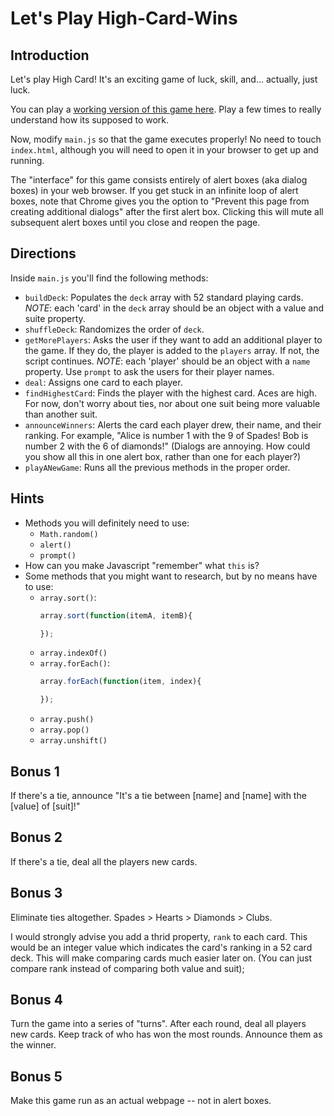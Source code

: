 # Let's Play High-Card-Wins

## Introduction

Let's play High Card! It's an exciting game of luck, skill, and... actually, just luck.

You can play a [working version of this game here](https://git.generalassemb.ly/pages/parisyee/high-card-js-solution/).
Play a few times to really understand how its supposed to work.

Now, modify `main.js` so that the game executes properly! No need to touch
`index.html`, although you will need to open it in your browser to get up and running.

The "interface" for this game consists entirely of alert boxes (aka dialog boxes)
in your web browser. If you get stuck in an infinite loop of alert boxes, note
that Chrome gives you the option to "Prevent this page from creating additional
dialogs" after the first alert box. Clicking this will mute all subsequent alert
boxes until you close and reopen the page.

## Directions

Inside `main.js` you'll find the following methods:

- `buildDeck`: Populates the `deck` array with 52 standard playing cards.
  _NOTE_: each 'card' in the `deck` array should be an object with a value and
  suite property.
- `shuffleDeck`: Randomizes the order of `deck`.
- `getMorePlayers`: Asks the user if they want to add an additional player to
  the game. If they do, the player is added to the `players` array.
  If not, the script continues. _NOTE_: each 'player' should be an object with
  a `name` property. Use `prompt` to ask the users for their player names.
- `deal`: Assigns one card to each player.
- `findHighestCard`: Finds the player with the highest card. Aces are high. For now, don't worry about ties, nor about one suit being more valuable than another suit.
- `announceWinners`: Alerts the card each player drew, their name, and their ranking. For example, "Alice is number 1 with the 9 of Spades! Bob is number 2 with the 6 of diamonds!" (Dialogs are annoying. How could you show all this in one alert box, rather than one for each player?)
- `playANewGame`: Runs all the previous methods in the proper order.

## Hints

- Methods you will definitely need to use:
	- `Math.random()`
	- `alert()`
	- `prompt()`
- How can you make Javascript "remember" what `this` is?
- Some methods that you might want to research, but by no means have to use:
	- `array.sort()`:
		```js
		array.sort(function(itemA, itemB){

		});
		```
	- `array.indexOf()`
	- `array.forEach()`:
		```js
		array.forEach(function(item, index){

		});
		```
	- `array.push()`
	- `array.pop()`
	- `array.unshift()`

## Bonus 1

If there's a tie, announce "It's a tie between [name] and [name] with the [value] of [suit]!"

## Bonus 2

If there's a tie, deal all the players new cards.

## Bonus 3

Eliminate ties altogether. Spades > Hearts > Diamonds > Clubs.

I would strongly advise you add a thrid property, `rank` to
each card. This would be an integer value which indicates the card's ranking in
a 52 card deck. This will make comparing cards much easier later on. (You can
just compare rank instead of comparing both value and suit);

## Bonus 4

Turn the game into a series of "turns". After each round, deal all players new
cards. Keep track of who has won the most rounds. Announce them as the winner.


## Bonus 5

Make this game run as an actual webpage -- not in alert boxes.

